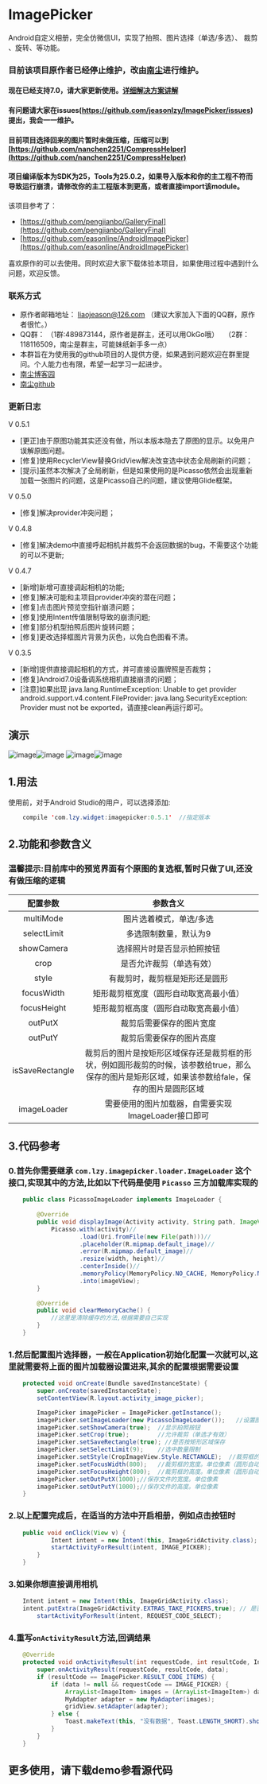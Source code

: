# ImagePicker
Android自定义相册，完全仿微信UI，实现了拍照、图片选择（单选/多选）、 裁剪 、旋转、等功能。

### 目前该项目原作者已经停止维护，改由[南尘](https://github.com/nanchen2251)进行维护。
#### 现在已经支持7.0，请大家更新使用。[详细解决方案讲解](http://www.cnblogs.com/liushilin/p/6602364.html)
#### 有问题请大家在issues(https://github.com/jeasonlzy/ImagePicker/issues) 提出，我会一一维护。
#### 目前项目选择回来的图片暂时未做压缩，压缩可以到[https://github.com/nanchen2251/CompressHelper](https://github.com/nanchen2251/CompressHelper)
#### 项目编译版本为SDK为25，Tools为25.0.2，如果导入版本和你的主工程不符而导致运行崩溃，请修改你的主工程版本到更高，或者直接import该module。
该项目参考了：

* [https://github.com/pengjianbo/GalleryFinal](https://github.com/pengjianbo/GalleryFinal) 
* [https://github.com/easonline/AndroidImagePicker](https://github.com/easonline/AndroidImagePicker)

喜欢原作的可以去使用。同时欢迎大家下载体验本项目，如果使用过程中遇到什么问题，欢迎反馈。

### 联系方式
 * 原作者邮箱地址： liaojeason@126.com （建议大家加入下面的QQ群，原作者很忙。）
 * QQ群： （1群:489873144，原作者是群主，还可以用OkGo哦）   
 （2群：118116509，南尘是群主，可能妹纸新手多一点） 
 * 本群旨在为使用我的github项目的人提供方便，如果遇到问题欢迎在群里提问。个人能力也有限，希望一起学习一起进步。
 * [南尘博客园](http://www.cnblogs.com/liushilin/)  
 * [南尘github](https://github.com/nanchen2251)
 
 
 
### 更新日志

V 0.5.1<br>
 * [更正]由于原图功能其实还没有做，所以本版本隐去了原图的显示。以免用户误解原图问题。
 * [修复]使用RecyclerView替换GridView解决改变选中状态全局刷新的问题；
 * [提示]虽然本次解决了全局刷新，但是如果使用的是Picasso依然会出现重新加载一张图片的问题，这是Picasso自己的问题，建议使用Glide框架。
 
 
V 0.5.0<br>
 * [修复]解决provider冲突问题； 

V 0.4.8<br>
 * [修复]解决demo中直接呼起相机并裁剪不会返回数据的bug，不需要这个功能的可以不更新;
 
 
V 0.4.7<br>
 * [新增]新增可直接调起相机的功能;
 * [修复]解决可能和主项目provider冲突的潜在问题；
 * [修复]点击图片预览空指针崩溃问题；
 * [修复]使用Intent传值限制导致的崩溃问题;
 * [修复]部分机型拍照后图片旋转问题；
 * [修复]更改选择框图片背景为灰色，以免白色图看不清。
 
 
V 0.3.5<br>
 * [新增]提供直接调起相机的方式，并可直接设置牌照是否裁剪；
 * [修复]Android7.0设备调系统相机直接崩溃的问题；
 * [注意]如果出现 java.lang.RuntimeException: Unable to get provider android.support.v4.content.FileProvider: java.lang.SecurityException: Provider must not be exported，请直接clean再运行即可。
 
## 演示
 ![image](https://github.com/jeasonlzy/Screenshots/blob/master/ImagePicker/demo1.png)![image](https://github.com/jeasonlzy/Screenshots/blob/master/ImagePicker/demo2.gif)
 ![image](https://github.com/jeasonlzy/Screenshots/blob/master/ImagePicker/demo3.gif)![image](https://github.com/jeasonlzy/Screenshots/blob/master/ImagePicker/demo5.gif)

## 1.用法

使用前，对于Android Studio的用户，可以选择添加:
```java
	compile 'com.lzy.widget:imagepicker:0.5.1'  //指定版本
```

## 2.功能和参数含义

### 温馨提示:目前库中的预览界面有个原图的复选框,暂时只做了UI,还没有做压缩的逻辑

<table>
  <tdead>
    <tr>
      <th align="center">配置参数</th>
      <th align="center">参数含义</th>
    </tr>
  </tdead>
  <tbody>
    <tr>
      <td align="center">multiMode</td>
      <td align="center">图片选着模式，单选/多选</td>
    </tr>
    <tr>
      <td align="center">selectLimit</td>
      <td align="center">多选限制数量，默认为9</td>
    </tr>
    <tr>
      <td align="center">showCamera</td>
      <td align="center">选择照片时是否显示拍照按钮</td>
    </tr>
    <tr>
      <td align="center">crop</td>
      <td align="center">是否允许裁剪（单选有效）</td>
    </tr>
    <tr>
      <td align="center">style</td>
      <td align="center">有裁剪时，裁剪框是矩形还是圆形</td>
    </tr>
    <tr>
      <td align="center">focusWidth</td>
      <td align="center">矩形裁剪框宽度（圆形自动取宽高最小值）</td>
    </tr>
    <tr>
      <td align="center">focusHeight</td>
      <td align="center">矩形裁剪框高度（圆形自动取宽高最小值）</td>
    </tr>
    <tr>
      <td align="center">outPutX</td>
      <td align="center">裁剪后需要保存的图片宽度</td>
    </tr>
    <tr>
      <td align="center">outPutY</td>
      <td align="center">裁剪后需要保存的图片高度</td>
    </tr>
    <tr>
      <td align="center">isSaveRectangle</td>
      <td align="center">裁剪后的图片是按矩形区域保存还是裁剪框的形状，例如圆形裁剪的时候，该参数给true，那么保存的图片是矩形区域，如果该参数给fale，保存的图片是圆形区域</td>
    </tr>
    <tr>
      <td align="center">imageLoader</td>
      <td align="center">需要使用的图片加载器，自需要实现ImageLoader接口即可</td>
    </tr>
  </tbody>
</table>

## 3.代码参考
### 0.首先你需要继承 `com.lzy.imagepicker.loader.ImageLoader` 这个接口,实现其中的方法,比如以下代码是使用 `Picasso` 三方加载库实现的
```java
    public class PicassoImageLoader implements ImageLoader {
    
        @Override
        public void displayImage(Activity activity, String path, ImageView imageView, int width, int height) {
            Picasso.with(activity)//
                    .load(Uri.fromFile(new File(path)))//
                    .placeholder(R.mipmap.default_image)//
                    .error(R.mipmap.default_image)//
                    .resize(width, height)//
                    .centerInside()//
                    .memoryPolicy(MemoryPolicy.NO_CACHE, MemoryPolicy.NO_STORE)//
                    .into(imageView);
        }
    
        @Override
        public void clearMemoryCache() {
            //这里是清除缓存的方法,根据需要自己实现
        }
    }
```
### 1.然后配置图片选择器，一般在Application初始化配置一次就可以,这里就需要将上面的图片加载器设置进来,其余的配置根据需要设置
```java
	protected void onCreate(Bundle savedInstanceState) {
        super.onCreate(savedInstanceState);
        setContentView(R.layout.activity_image_picker);

        ImagePicker imagePicker = ImagePicker.getInstance();
        imagePicker.setImageLoader(new PicassoImageLoader());   //设置图片加载器
		imagePicker.setShowCamera(true);  //显示拍照按钮
		imagePicker.setCrop(true);        //允许裁剪（单选才有效）
		imagePicker.setSaveRectangle(true); //是否按矩形区域保存
		imagePicker.setSelectLimit(9);    //选中数量限制
		imagePicker.setStyle(CropImageView.Style.RECTANGLE);  //裁剪框的形状
		imagePicker.setFocusWidth(800);   //裁剪框的宽度。单位像素（圆形自动取宽高最小值）
        imagePicker.setFocusHeight(800);  //裁剪框的高度。单位像素（圆形自动取宽高最小值）
		imagePicker.setOutPutX(1000);//保存文件的宽度。单位像素
        imagePicker.setOutPutY(1000);//保存文件的高度。单位像素
	}
```
### 2.以上配置完成后，在适当的方法中开启相册，例如点击按钮时
```java
	public void onClick(View v) {
            Intent intent = new Intent(this, ImageGridActivity.class);
            startActivityForResult(intent, IMAGE_PICKER);  
        }
    }
```

### 3.如果你想直接调用相机
```java
	Intent intent = new Intent(this, ImageGridActivity.class);
	intent.putExtra(ImageGridActivity.EXTRAS_TAKE_PICKERS,true); // 是否是直接打开相机
        startActivityForResult(intent, REQUEST_CODE_SELECT);
```
### 4.重写`onActivityResult`方法,回调结果
```java
	@Override
    protected void onActivityResult(int requestCode, int resultCode, Intent data) {
        super.onActivityResult(requestCode, resultCode, data);
        if (resultCode == ImagePicker.RESULT_CODE_ITEMS) {
            if (data != null && requestCode == IMAGE_PICKER) {
                ArrayList<ImageItem> images = (ArrayList<ImageItem>) data.getSerializableExtra(ImagePicker.EXTRA_RESULT_ITEMS);
                MyAdapter adapter = new MyAdapter(images);
                gridView.setAdapter(adapter);
            } else {
                Toast.makeText(this, "没有数据", Toast.LENGTH_SHORT).show();
            }
        }
    }
```

## 更多使用，请下载demo参看源代码
